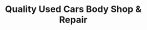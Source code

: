 ---
title: "Quality Used Cars Body Shop & Repair"
url: /bridgeport/quality-used-cars-body-shop-und-repair/
shop: Autohaus
---